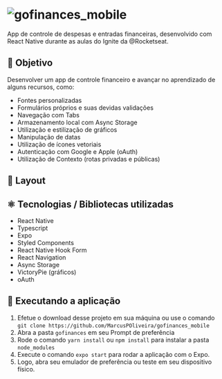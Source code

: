 # ![gofinances_mobile](/src/assets/logo.png)

App de controle de despesas e entradas financeiras, desenvolvido com React Native durante as aulas do Ignite da @Rocketseat.

## 📖 Objetivo

Desenvolver um app de controle financeiro e avançar no aprendizado de alguns recursos, como:
- Fontes personalizadas
- Formulários próprios e suas devidas validações
- Navegação com Tabs
- Armazenamento local com Async Storage
- Utilização e estilização de gráficos
- Manipulação de datas
- Utilização de ícones vetoriais
- Autenticação com Google e Apple (oAuth)
- Utilização de Contexto (rotas privadas e públicas)

## 📱 Layout

## ⚛ Tecnologias / Bibliotecas utilizadas
- React Native
- Typescript
- Expo
- Styled Components
- React Native Hook Form
- React Navigation
- Async Storage
- VictoryPie (gráficos)
- oAuth

## 🔧 Executando a aplicação
1. Efetue o download desse projeto em sua máquina ou use o comando ``git clone https://github.com/MarcusPOliveira/gofinances_mobile``
2. Abra a pasta ``gofinances`` em seu Prompt de preferência
3. Rode o comando ``yarn install`` ou ``npm install`` para instalar a pasta ``node_modules``
4. Execute o comando ``expo start`` para rodar a aplicação com o Expo.
5. Logo, abra seu emulador de preferência ou teste em seu dispositivo físico.
